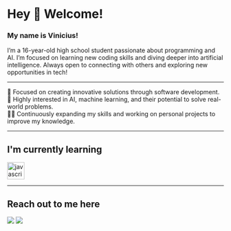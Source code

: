 <h1 align="left">Hey 👋 Welcome!</h1>

<h3 align="left">My name is Vinicius!</h3>

<p align="left">
I’m a 16-year-old high school student passionate about programming and AI. I’m focused on learning new coding skills and diving deeper into artificial intelligence. Always open to connecting with others and exploring new opportunities in tech!
</p>

---

<p align="left">
🚀 Focused on creating innovative solutions through software development.<br>
🧠 Highly interested in AI, machine learning, and their potential to solve real-world problems.<br>
👨‍💻 Continuously expanding my skills and working on personal projects to improve my knowledge.<br>
</p>

---

<h2 align="left">I'm currently learning</h2>

<div align="left">
  <img src="https://cdn.jsdelivr.net/gh/devicons/devicon/icons/javascript/javascript-original.svg" height="40" alt="javascript logo"  />
</div>

---

<h2 align="left">Reach out to me here</h2>

<div> 
  <a href="https://www.instagram.com/v.a.o.c_/" target="_blank"><img src="https://img.shields.io/badge/-Instagram-%23E4405F?style=for-the-badge&logo=instagram&logoColor=white" target="_blank"></a>
  <a href="https://br.linkedin.com/?trk=guest_homepage-basic_nav-header-logo" target="_blank"><img src="https://img.shields.io/badge/-LinkedIn-%230077B5?style=for-the-badge&logo=linkedin&logoColor=white" target="_blank"></a> 
  
</div>

